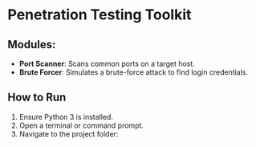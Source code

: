 # Penetration Testing Toolkit

## Modules:
- **Port Scanner**: Scans common ports on a target host.
- **Brute Forcer**: Simulates a brute-force attack to find login credentials.

## How to Run

1. Ensure Python 3 is installed.
2. Open a terminal or command prompt.
3. Navigate to the project folder:
